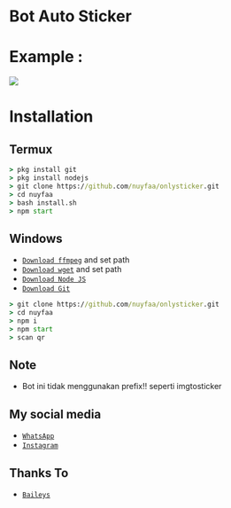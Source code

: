 # Bot Auto Sticker

# Example :

<img align="center" height="auto" src="https://i.ibb.co/CBsqQ1x/mc-bot.jpg"/>

# Installation

## Termux
```cmd
> pkg install git
> pkg install nodejs
> git clone https://github.com/nuyfaa/onlysticker.git
> cd nuyfaa
> bash install.sh
> npm start
```
## Windows
* [`Download ffmpeg`](https://ffmpeg.org/download.html#build-windows) and set path
* [`Download wget`](https://eternallybored.org/misc/wget/releases/) and set path
* [`Download Node JS`](https://nodejs.org/en/download/)
* [`Download Git`](https://git-scm.com/downloads)
```cmd
> git clone https://github.com/nuyfaa/onlysticker.git
> cd nuyfaa
> npm i
> npm start
> scan qr
```

## Note
* Bot ini tidak menggunakan prefix!! seperti imgtosticker

## My social media
* [`WhatsApp`](http://wa.me/6283815956151)
* [`Instagram`](http://instagram.com/thenay_xploit_)

## Thanks To
* [`Baileys`](https://github.com/adiwajshing/Baileys)


